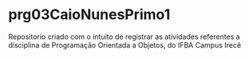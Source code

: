 # prg03CaioNunesPrimo1
Repositorio criado com o intuito de registrar as atividades referentes a disciplina de Programação Orientada a Objetos, do IFBA Campus Irecê
